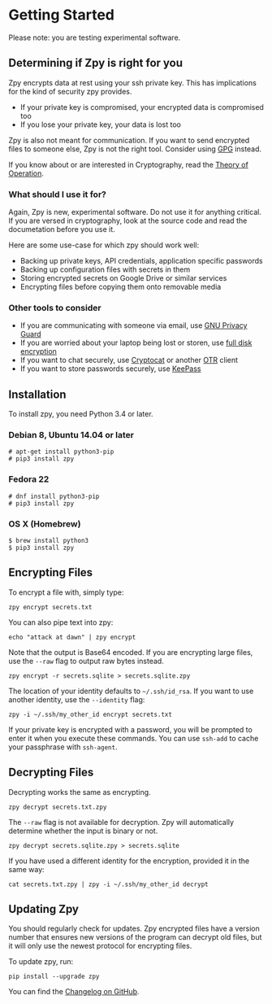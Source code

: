 # Getting Started

Please note: you are testing experimental software.

## Determining if Zpy is right for you

Zpy encrypts data at rest using your ssh private key. This has implications for the
kind of security zpy provides.

- If your private key is compromised, your encrypted data is compromised too
- If you lose your private key, your data is lost too

Zpy is also not meant for communication. If you want to send encrypted files to
someone else, Zpy is not the right tool.
Consider using [GPG](https://www.gnupg.org/gph/en/manual.html) instead.

If you know about or are interested in Cryptography, read the [Theory of Operation](theory_of_operation.md).

### What should I use it for?

Again, Zpy is new, experimental software. Do not use it for anything critical.
If you are versed in cryptography, look at the source code and read the documetation
before you use it.

Here are some use-case for which zpy should work well:

- Backing up private keys, API credentials, application specific passwords
- Backing up configuration files with secrets in them
- Storing encrypted secrets on Google Drive or similar services
- Encrypting files before copying them onto removable media

### Other tools to consider

- If you are communicating with someone via email, use [GNU Privacy Guard](https://www.gnupg.org/gph/en/manual.html)
- If you are worried about your laptop being lost or storen, use [full disk encryption](https://ssd.eff.org/en/glossary/full-disk-encryption)
- If you want to chat securely, use [Cryptocat](https://crypto.cat/) or another [OTR](https://otr.cypherpunks.ca/) client
- If you want to store passwords securely, use [KeePass](http://keepass.info/)

## Installation

To install zpy, you need Python 3.4 or later.

### Debian 8, Ubuntu 14.04 or later

    # apt-get install python3-pip
    # pip3 install zpy

### Fedora 22

    # dnf install python3-pip
    # pip3 install zpy

### OS X (Homebrew)

    $ brew install python3
    $ pip3 install zpy

## Encrypting Files

To encrypt a file with, simply type:

    zpy encrypt secrets.txt

You can also pipe text into zpy:

    echo "attack at dawn" | zpy encrypt

Note that the output is Base64 encoded. If you are encrypting large files,
use the `--raw` flag to output raw bytes instead.

    zpy encrypt -r secrets.sqlite > secrets.sqlite.zpy

The location of your identity defaults to `~/.ssh/id_rsa`. If you want to
use another identity, use the `--identity` flag:

    zpy -i ~/.ssh/my_other_id encrypt secrets.txt

If your private key is encrypted with a password, you will be prompted
to enter it when you execute these commands. You can use `ssh-add` to
cache your passphrase with `ssh-agent`.

## Decrypting Files

Decrypting works the same as encrypting.

    zpy decrypt secrets.txt.zpy

The `--raw` flag is not available for decryption. Zpy will automatically
determine whether the input is binary or not.

    zpy decrypt secrets.sqlite.zpy > secrets.sqlite

If you have used a different identity for the encryption, provided it in
the same way:

    cat secrets.txt.zpy | zpy -i ~/.ssh/my_other_id decrypt

## Updating Zpy

You should regularly check for updates. Zpy encrypted files have a version
number that ensures new versions of the program can decrypt old files, but it
will only use the newest protocol for encrypting files.

To update zpy, run:

    pip install --upgrade zpy

You can find the [Changelog on GitHub](https://github.com/sfstpala/zpy/blob/master/CHANGELOG.md).
